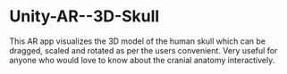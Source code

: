 # Unity-AR--3D-Skull
This AR app visualizes the 3D model of the human skull which can be dragged, scaled and rotated as per the users convenient. Very useful for anyone who would love to know about the cranial anatomy interactively. 
